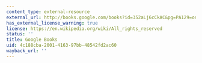 ```yaml
---
content_type: external-resource
external_url: http://books.google.com/books?id=352aLj6cCkAC&pg=PA129=onepage
has_external_license_warning: true
license: https://en.wikipedia.org/wiki/All_rights_reserved
status: ''
title: Google Books
uid: 4c188cba-2001-4163-97bb-48542fd2ac60
wayback_url: ''
---
```

